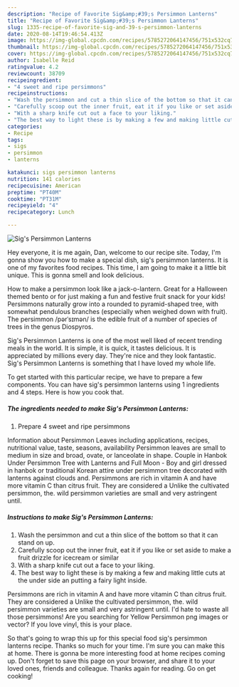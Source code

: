 ```yaml
---
description: "Recipe of Favorite Sig&amp;#39;s Persimmon Lanterns"
title: "Recipe of Favorite Sig&amp;#39;s Persimmon Lanterns"
slug: 1335-recipe-of-favorite-sig-and-39-s-persimmon-lanterns
date: 2020-08-14T19:46:54.413Z
image: https://img-global.cpcdn.com/recipes/5785272064147456/751x532cq70/sigs-persimmon-lanterns-recipe-main-photo.jpg
thumbnail: https://img-global.cpcdn.com/recipes/5785272064147456/751x532cq70/sigs-persimmon-lanterns-recipe-main-photo.jpg
cover: https://img-global.cpcdn.com/recipes/5785272064147456/751x532cq70/sigs-persimmon-lanterns-recipe-main-photo.jpg
author: Isabelle Reid
ratingvalue: 4.2
reviewcount: 38709
recipeingredient:
- "4 sweet and ripe persimmons"
recipeinstructions:
- "Wash the persimmon and cut a thin slice of the bottom so that it can stand on up."
- "Carefully scoop out the inner fruit, eat it if you like or set aside to make a fruit drizzle for icecream or similar"
- "With a sharp knife cut out a face to your liking."
- "The best way to light these is by making a few and making little cuts at the under side an putting a fairy light inside."
categories:
- Recipe
tags:
- sigs
- persimmon
- lanterns

katakunci: sigs persimmon lanterns 
nutrition: 141 calories
recipecuisine: American
preptime: "PT40M"
cooktime: "PT31M"
recipeyield: "4"
recipecategory: Lunch

---
```



![Sig&#39;s Persimmon Lanterns](https://img-global.cpcdn.com/recipes/5785272064147456/751x532cq70/sigs-persimmon-lanterns-recipe-main-photo.jpg)

Hey everyone, it is me again, Dan, welcome to our recipe site. Today, I'm gonna show you how to make a special dish, sig&#39;s persimmon lanterns. It is one of my favorites food recipes. This time, I am going to make it a little bit unique. This is gonna smell and look delicious.

How to make a persimmon look like a jack-o-lantern. Great for a Halloween themed bento or for just making a fun and festive fruit snack for your kids! Persimmons naturally grow into a rounded to pyramid-shaped tree, with somewhat pendulous branches (especially when weighed down with fruit). The persimmon /pərˈsɪmən/ is the edible fruit of a number of species of trees in the genus Diospyros.

Sig&#39;s Persimmon Lanterns is one of the most well liked of recent trending meals in the world. It is simple, it is quick, it tastes delicious. It is appreciated by millions every day. They're nice and they look fantastic. Sig&#39;s Persimmon Lanterns is something that I have loved my whole life.


To get started with this particular recipe, we have to prepare a few components. You can have sig&#39;s persimmon lanterns using 1 ingredients and 4 steps. Here is how you cook that.

<!--inarticleads1-->

##### The ingredients needed to make Sig&#39;s Persimmon Lanterns:

1. Prepare 4 sweet and ripe persimmons


Information about Persimmon Leaves including applications, recipes, nutritional value, taste, seasons, availability Persimmon leaves are small to medium in size and broad, ovate, or lanceolate in shape. Couple in Hanbok Under Persimmon Tree with Lanterns and Full Moon - Boy and girl dressed in hanbok or traditional Korean attire under persimmon tree decorated with lanterns against clouds and. Persimmons are rich in vitamin A and have more vitamin C than citrus fruit. They are considered a Unlike the cultivated persimmon, the. wild persimmon varieties are small and very astringent until. 

<!--inarticleads2-->

##### Instructions to make Sig&#39;s Persimmon Lanterns:

1. Wash the persimmon and cut a thin slice of the bottom so that it can stand on up.
1. Carefully scoop out the inner fruit, eat it if you like or set aside to make a fruit drizzle for icecream or similar
1. With a sharp knife cut out a face to your liking.
1. The best way to light these is by making a few and making little cuts at the under side an putting a fairy light inside.


Persimmons are rich in vitamin A and have more vitamin C than citrus fruit. They are considered a Unlike the cultivated persimmon, the. wild persimmon varieties are small and very astringent until. I&#39;d hate to waste all those persimmons! Are you searching for Yellow Persimmon png images or vector? If you love vinyl, this is your place. 

So that's going to wrap this up for this special food sig&#39;s persimmon lanterns recipe. Thanks so much for your time. I'm sure you can make this at home. There is gonna be more interesting food at home recipes coming up. Don't forget to save this page on your browser, and share it to your loved ones, friends and colleague. Thanks again for reading. Go on get cooking!
